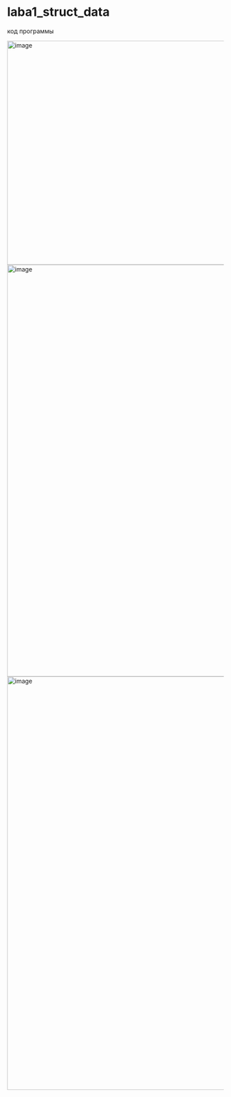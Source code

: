 # laba1_struct_data
код программы

<img width="520" alt="image" src="https://github.com/Skrippe3/laba1_struct_data/assets/97904563/edc6df52-668b-45d0-8f75-dab0511566c8">

<img width="956" alt="image" src="https://github.com/Skrippe3/laba1_struct_data/assets/97904563/59d7d488-cc2e-4943-82a4-aea496bed8bc">
<img width="960" alt="image" src="https://github.com/Skrippe3/laba1_struct_data/assets/97904563/39bf70d7-9aa6-4d04-9152-97dd442eed35">

